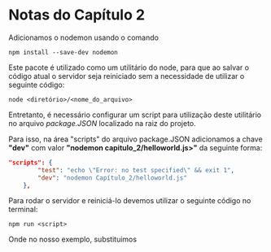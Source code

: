 # Notas do Capítulo 2

Adicionamos o nodemon usando o comando
  
```shell 
npm install --save-dev nodemon

```
Este pacote é utilizado como um utilitário do node, para que ao salvar o código atual o servidor seja reiniciado sem a necessidade de utilizar o seguinte código:

```shell
node <diretório>/<nome_do_arquivo>
```
Entretanto, é necessário configurar um script para utilização deste utilitário no arquivo *package.JSON* localizado na raiz do projeto.

Para isso, na área "scripts" do arquivo package.JSON adicionamos a chave **"dev"** com valor **"nodemon capitulo_2/helloworld.js>"** da seguinte forma:

```JSON
"scripts": {
        "test": "echo \"Error: no test specified\" && exit 1",
        "dev": "nodemon Capítulo_2/helloworld.js"
    },
```

Para rodar o servidor e reiniciá-lo devemos utilizar o seguinte código no terminal:

```shell
npm run <script>
```

Onde no nosso exemplo, substituimos <script> por dev.

